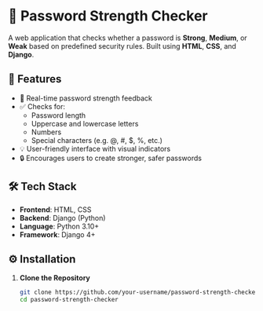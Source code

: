 # 🔐 Password Strength Checker

A web application that checks whether a password is **Strong**, **Medium**, or **Weak** based on predefined security rules. Built using **HTML**, **CSS**, and **Django**.

## 📌 Features

- 🚦 Real-time password strength feedback
- ✅ Checks for:
  - Password length
  - Uppercase and lowercase letters
  - Numbers
  - Special characters (e.g. @, #, $, %, etc.)
- 💡 User-friendly interface with visual indicators
- 🔒 Encourages users to create stronger, safer passwords

## 🛠️ Tech Stack

- **Frontend**: HTML, CSS  
- **Backend**: Django (Python)  
- **Language**: Python 3.10+  
- **Framework**: Django 4+

## ⚙️ Installation

1. **Clone the Repository**
   ```bash
   git clone https://github.com/your-username/password-strength-checker.git
   cd password-strength-checker
